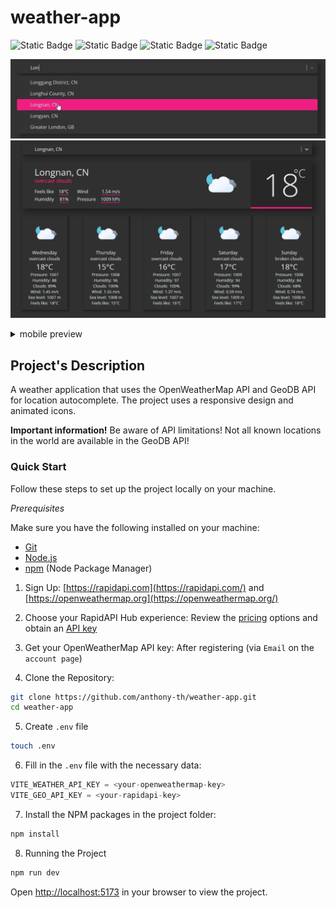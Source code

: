 # weather-app

![Static Badge](https://img.shields.io/badge/JavaScript-323330?style=flat&logo=javascript&logoColor=F7DF1E) ![Static Badge](https://img.shields.io/badge/react-gray?logo=react) ![Static Badge](https://img.shields.io/badge/vite-white?logo=vite)  ![Static Badge](https://img.shields.io/badge/HTML5-E34F26?style=flat&logo=html5&logoColor=white)


![screenshot](/public/readme/readme.png "project preview")
![screenshot](/public/readme/readme.gif "project preview desktop")
<details><summary>mobile preview</summary>

![screenshot](/public/readme/readme_m.gif "project preview mobile")

</details>

## Project's Description

A weather application that uses the OpenWeatherMap API and GeoDB API for location autocomplete. The project uses a responsive design and animated icons.

**Important information!** Be aware of API limitations! Not all known locations in the world are available in the GeoDB API!

### Quick Start

Follow these steps to set up the project locally on your machine.

*Prerequisites*

Make sure you have the following installed on your machine:

   - [Git](https://git-scm.com/)
   - [Node.js](https://nodejs.org/en)
   - [npm](https://www.npmjs.com/) (Node Package Manager)



1. Sign Up: [https://rapidapi.com](https://rapidapi.com/) and [https://openweathermap.org](https://openweathermap.org/)

2. Choose your RapidAPI Hub experience: Review the [pricing](https://rapidapi.com/products/pricing) options and obtain an [API key](https://rapidapi.com/wirefreethought/api/geodb-cities/)

3. Get your OpenWeatherMap API key: After registering (via `Email` on the `account page`)

4. Clone the Repository:
```bash
git clone https://github.com/anthony-th/weather-app.git
cd weather-app
```

5. Create `.env` file
```bash
touch .env
```
6. Fill in the `.env` file with the necessary data:

```javascript
VITE_WEATHER_API_KEY = <your-openweathermap-key>
VITE_GEO_API_KEY = <your-rapidapi-key>
```

7. Install the NPM packages in the project folder:
```bash
npm install
```


8. Running the Project

```bash
npm run dev
```
Open [http://localhost:5173](http://localhost:5173/) in your browser to view the project.
